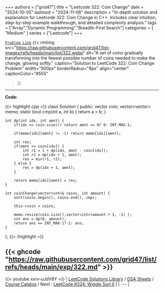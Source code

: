 
+++
authors = ["grid47"]
title = "Leetcode 322: Coin Change"
date = "2024-10-05"
lastmod = "2024-11-06"
description = "In-depth solution and explanation for Leetcode 322: Coin Change in C++. Includes clear intuition, step-by-step example walkthrough, and detailed complexity analysis."
tags = ["Array","Dynamic Programming","Breadth-First Search"]
categories = [
    "Medium"
]
series = ["Leetcode"]
+++



[`Problem Link`](https://leetcode.com/problems/coin-change/description/)
{{< rmtimg 
    src="https://raw.githubusercontent.com/grid47/list-images/refs/heads/main/list/322.webp" 
    alt="A set of coins gradually transforming into the fewest possible number of coins needed to make the change, glowing softly."
    caption="Solution to LeetCode 322: Coin Change Problem"
    width="900px"
    borderRadius="8px"
    align="center" 
    captionColor="#555"
>}}
---
**Code:**

{{< highlight cpp >}}
class Solution {
public:
    vector<int> coin;
    vector<vector<int>> memo;
    static bool cmp(int a, int b) {
        return a > b;
    }
    
    int dp(int idx, int amnt) {
        if(idx == coin.size()) return amnt == 0? 0: INT_MAX-1;
        
        if(memo[idx][amnt] != -1) return memo[idx][amnt];
        
        int res;
        if(amnt >= coin[idx]) {
            int r1 = 1 + dp(idx, amnt - coin[idx]);            
            int r2 = dp(idx + 1, amnt);
            res = min(r1, r2);
        } else {
            res = dp(idx + 1, amnt);
        }

        return memo[idx][amnt] = res;
    }
    
    int coinChange(vector<int>& coins, int amount) {
        sort(coins.begin(), coins.end(), cmp);
        
        this->coin = coins;
        
        memo.resize(coin.size(),vector<int>(amount + 1, -1) );
        int ans = dp(0, amount);
        return ans == INT_MAX-1?-1: ans;
    }
};
{{< /highlight >}}

{{< ghcode "https://raw.githubusercontent.com/grid47/list/refs/heads/main/exp/322.md" >}}
---
{{< youtube xxrv-uJdV8Y >}}
| [LeetCode Solutions Library](https://grid47.xyz/leetcode/) / [DSA Sheets](https://grid47.xyz/sheets/) / [Course Catalog](https://grid47.xyz/courses/) / Next : [LeetCode #324: Wiggle Sort II](https://grid47.xyz/posts/leetcode-324-wiggle-sort-ii-solution/) |
| --- |
